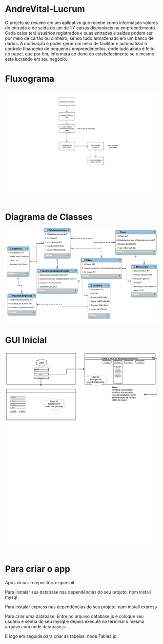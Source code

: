 # AndreVital-Lucrum

O projeto se resume em um aplicativo que recebe como informação valores de entrada e de saída de um de 'n' caixas disponíveis no empreendimento. Cada caixa terá usuários registrados e suas entradas e saídas podem ser por meio de cartão ou dinheiro, sendo tudo armazenado em um banco de dados. A motivação é  poder gerar um meio de facilitar e automatizar o controle financeiro de pequenos empreedimentos, onde tudo ainda é feito no papel, que por fim, informara ao dono do estabelecimento se o mesmo esta lucrando em seu negócio.
# Fluxograma
<Img src="https://github.com/PEE-2019-ELO-COM/AndreVital-Lucrum/blob/master/fluxoLucrum-1.png">
 
 <br>
 
 # Diagrama de Classes
<Img src="https://github.com/PEE-2019-ELO-COM/AndreVital-Lucrum/blob/master/Lucrum.png">
 
<br>
 
# GUI Inicial
<Img src="https://github.com/PEE-2019-ELO-COM/AndreVital-Lucrum/blob/master/GUI_Inicial-1.png">
 
<br>
 
# Para criar o app
 
  Após clonar o repositório:
  npm init
 
  Para instalar sua database nas dependências do seu projeto:
  npm install mysql
  
  Para instalar express nas dependências do seu projeto:
  npm install express
  
  Para criar uma database:
  Entre no arquivo database.js e coloque seu usuário e senha do seu mysql
  e depois execute no terminal o mesmo arquivo com
  node database.js
  
  E logo em seguida para criar as tabelas:
  node Tables.js
